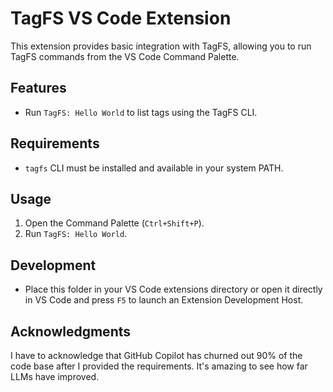 # TagFS VS Code Extension

This extension provides basic integration with TagFS, allowing you to run TagFS commands from the VS Code Command Palette.

## Features

- Run `TagFS: Hello World` to list tags using the TagFS CLI.

## Requirements

- `tagfs` CLI must be installed and available in your system PATH.

## Usage

1. Open the Command Palette (`Ctrl+Shift+P`).
2. Run `TagFS: Hello World`.

## Development

- Place this folder in your VS Code extensions directory or open it directly in VS Code and press `F5` to launch an Extension Development Host.

## Acknowledgments
I have to acknowledge that GitHub Copilot has churned out 90% of the code base after I provided the requirements. It's amazing to see how far LLMs have improved.

